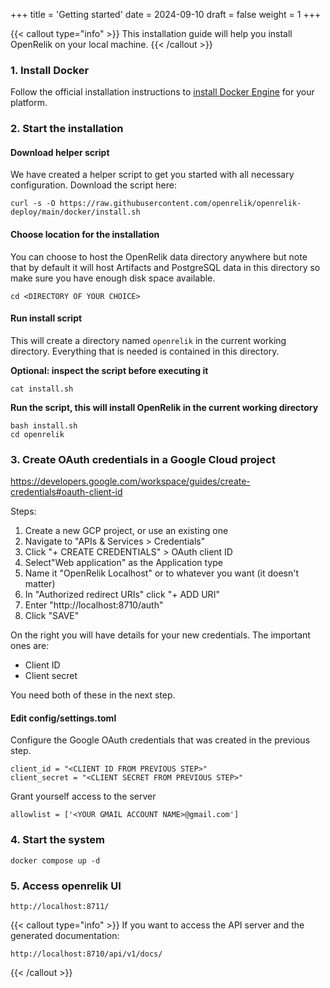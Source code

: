 +++
title = 'Getting started'
date = 2024-09-10
draft = false
weight = 1
+++

{{< callout type="info" >}}
This installation guide will help you install OpenRelik on your local machine.
{{< /callout >}}

### 1. Install Docker

Follow the official installation instructions to [install Docker Engine](https://docs.docker.com/engine/install/) for your platform.

### 2. Start the installation

#### Download helper script

We have created a helper script to get you started with all necessary configuration.
Download the script here:

```shell
curl -s -O https://raw.githubusercontent.com/openrelik/openrelik-deploy/main/docker/install.sh
```

#### Choose location for the installation
You can choose to host the OpenRelik data directory anywhere but note that by default it will host Artifacts and PostgreSQL data in this directory so make sure you have enough disk space available.

```shell
cd <DIRECTORY OF YOUR CHOICE>
```

#### Run install script
This will create a directory named `openrelik` in the current working directory. Everything that is needed is contained in this directory.

**Optional: inspect the script before executing it**
```shell
cat install.sh
```
**Run the script, this will install OpenRelik in the current working directory**
```shell
bash install.sh
cd openrelik
```

### 3. Create OAuth credentials in a Google Cloud project
https://developers.google.com/workspace/guides/create-credentials#oauth-client-id

Steps:
1. Create a new GCP project, or use an existing one
2. Navigate to "APIs & Services > Credentials"
3. Click "+ CREATE CREDENTIALS" > OAuth client ID
4. Select"Web application" as the Application type
5. Name it "OpenRelik Localhost" or to whatever you want (it doesn't matter)
6. In "Authorized redirect URIs" click "+ ADD URI"
7. Enter "http://localhost:8710/auth"
8. Click "SAVE"

On the right you will have details for your new credentials. The important ones are:
* Client ID
* Client secret

You need both of these in the next step.

#### Edit config/settings.toml
Configure the Google OAuth credentials that was created in the previous step.

```shell
client_id = "<CLIENT ID FROM PREVIOUS STEP>"
client_secret = "<CLIENT SECRET FROM PREVIOUS STEP>"
```

Grant yourself access to the server
```shell
allowlist = ['<YOUR GMAIL ACCOUNT NAME>@gmail.com']
```

### 4. Start the system
```shell
docker compose up -d
```

### 5. Access openrelik UI
```shell
http://localhost:8711/
```

{{< callout type="info" >}}
If you want to access the API server and the generated documentation:
```shell
http://localhost:8710/api/v1/docs/
```
{{< /callout >}}
